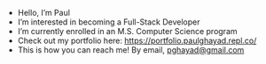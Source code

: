 - Hello, I’m Paul
- I’m interested in becoming a Full-Stack Developer
- I’m currently enrolled in an M.S. Computer Science program
- Check out my portfolio here: https://portfolio.paulghayad.repl.co/
- This is how you can reach me! By email, pghayad@gmail.com

<!---
pghayad/pghayad is a ✨ special ✨ repository because its `README.md` (this file) appears on your GitHub profile.
You can click the Preview link to take a look at your changes.
--->
